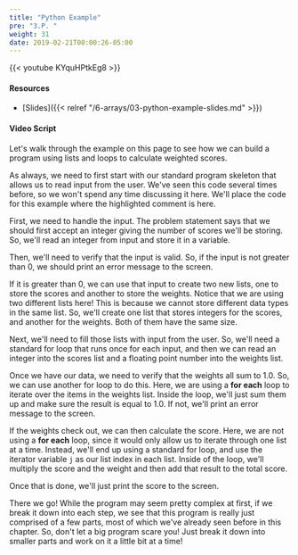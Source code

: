 ```yaml
---
title: "Python Example"
pre: "3.P. "
weight: 31
date: 2019-02-21T00:00:26-05:00
---
```


{{< youtube KYquHPtkEg8 >}}

#### Resources

* [Slides]({{< relref "/6-arrays/03-python-example-slides.md" >}})

#### Video Script

Let's walk through the example on this page to see how we can build a program using lists and loops to calculate weighted scores.

As always, we need to first start with our standard program skeleton that allows us to read input from the user. We've seen this code several times before, so we won't spend any time discussing it here. We'll place the code for this example where the highlighted comment is here.

First, we need to handle the input. The problem statement says that we should first accept an integer giving the number of scores we'll be storing. So, we'll read an integer from input and store it in a variable.

Then, we'll need to verify that the input is valid. So, if the input is not greater than 0, we should print an error message to the screen.

If it is greater than 0, we can use that input to create two new lists, one to store the scores and another to store the weights. Notice that we are using two different lists here! This is because we cannot store different data types in the same list. So, we'll create one list that stores integers for the scores, and another for the weights. Both of them have the same size.

Next, we'll need to fill those lists with input from the user. So, we'll need a standard for loop that runs once for each input, and then we can read an integer into the scores list and a floating point number into the weights list.

Once we have our data, we need to verify that the weights all sum to 1.0. So, we can use another for loop to do this. Here, we are using a **for each** loop to iterate over the items in the weights list. Inside the loop, we'll just sum them up and make sure the result is equal to 1.0. If not, we'll print an error message to the screen.

If the weights check out, we can then calculate the score. Here, we are not using a **for each** loop, since it would only allow us to iterate through one list at a time. Instead, we'll end up using a standard for loop, and use the iterator variable `j` as our list index in each list. Inside of the loop, we'll multiply the score and the weight and then add that result to the total score.

Once that is done, we'll just print the score to the screen.

There we go! While the program may seem pretty complex at first, if we break it down into each step, we see that this program is really just comprised of a few parts, most of which we've already seen before in this chapter. So, don't let a big program scare you! Just break it down into smaller parts and work on it a little bit at a time!
